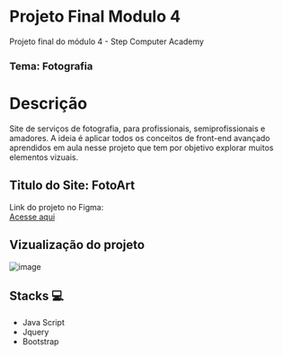 # Projeto Final Modulo 4
Projeto final do módulo 4 - Step Computer Academy

<h2 style="font-size: 18px;">Tema: Fotografia </h2>

# Descrição
Site de serviços de fotografia, para profissionais, semiprofissionais e amadores.
A ideia é aplicar todos os conceitos de front-end avançado aprendidos em aula nesse projeto que tem por objetivo explorar muitos elementos vizuais.

## Titulo do Site: FotoArt

Link do projeto no Figma:<br>
[Acesse aqui](https://www.figma.com/file/JepX1zddn0KpdqYVif2FvR/Projeto-Step-Mod-4?type=design&node-id=0%3A1&mode=design&t=MSr4a9HbcCEGneqs-1)

## Vizualização do projeto
![image](https://github.com/andrecodelima/ProjetoFinalModulo-4/assets/91173682/60475526-7c8d-47de-b089-25aa716a2ce5)

## Stacks 💻

* Java Script
* Jquery
* Bootstrap

